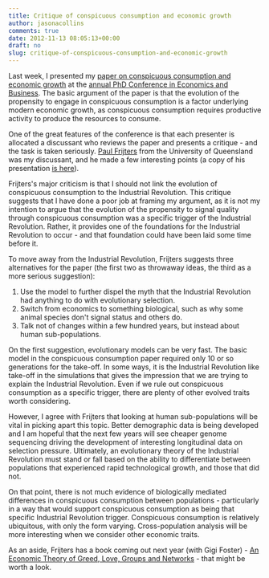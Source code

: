 ```yaml
---
title: Critique of conspicuous consumption and economic growth
author: jasonacollins
comments: true
date: 2012-11-13 08:05:13+00:00
draft: no
slug: critique-of-conspicuous-consumption-and-economic-growth
---
```


Last week, I presented my [paper on conspicuous consumption and economic growth](https://www.jasoncollins.blog/sexual-selection-conspicuous-consumption-and-economic-growth/) at the [annual PhD Conference in Economics and Business](http://www.business.uwa.edu.au/research/conferences/phd). The basic argument of the paper is that the evolution of the propensity to engage in conspicuous consumption is a factor underlying modern economic growth, as conspicuous consumption requires productive activity to produce the resources to consume.

One of the great features of the conference is that each presenter is allocated a discussant who reviews the paper and presents a critique - and the task is taken seriously. [Paul Frijters](https://twitter.com/FrijtersPaul) from the University of Queensland was my discussant, and he made a few interesting points (a copy of his presentation [is here](/pdf/phd-conference-2012-discussant-uwa.pdf)).

Frijters's major criticism is that I should not link the evolution of conspicuous consumption to the Industrial Revolution. This critique suggests that I have done a poor job at framing my argument, as it is not my intention to argue that the evolution of the propensity to signal quality through conspicuous consumption was a specific trigger of the Industrial Revolution. Rather, it provides one of the foundations for the Industrial Revolution to occur - and that foundation could have been laid some time before it.

To move away from the Industrial Revolution, Frijters suggests three alternatives for the paper (the first two as throwaway ideas, the third as a more serious suggestion):
1. Use the model to further dispel the myth that the Industrial Revolution had anything to do with evolutionary selection.
2. Switch from economics to something biological, such as why some animal species don't signal status and others do.
3. Talk not of changes within a few hundred years, but instead about human sub-populations.

On the first suggestion, evolutionary models can be very fast. The basic model in the conspicuous consumption paper required only 10 or so generations for the take-off. In some ways, it is the Industrial Revolution like take-off in the simulations that gives the impression that we are trying to explain the Industrial Revolution. Even if we rule out conspicuous consumption as a specific trigger, there are plenty of other evolved traits worth considering.

However, I agree with Frijters that looking at human sub-populations will be vital in picking apart this topic. Better demographic data is being developed and I am hopeful that the next few years will see cheaper genome sequencing driving the development of interesting longitudinal data on selection pressure. Ultimately, an evolutionary theory of the Industrial Revolution must stand or fall based on the ability to differentiate between populations that experienced rapid technological growth, and those that did not.

On that point, there is not much evidence of biologically mediated differences in conspicuous consumption between populations - particularly in a way that would support conspicuous consumption as being that specific Industrial Revolution trigger. Conspicuous consumption is relatively ubiquitous, with only the form varying. Cross-population analysis will be more interesting when we consider other economic traits.

As an aside, Frijters has a book coming out next year (with Gigi Foster) - [An Economic Theory of Greed, Love, Groups and Networks](http://paulfrijters.com/books/an-economic-theory-of-greed-love-groups-and-networks/) - that might be worth a look.

